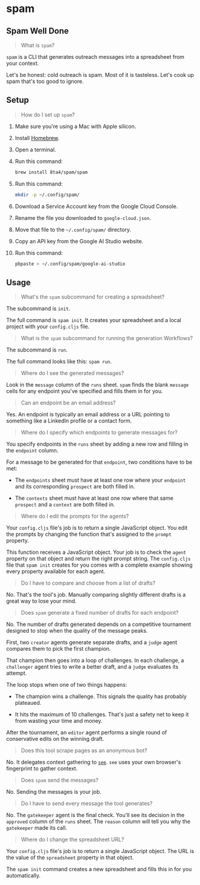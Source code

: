 # spam

## Spam Well Done

> What is `spam`?

`spam` is a CLI that generates outreach messages into a spreadsheet from your context.

Let's be honest: cold outreach is spam. Most of it is tasteless. Let's cook up spam that's too good to ignore.

## Setup

> How do I set up `spam`?

1. Make sure you're using a Mac with Apple silicon.

1. Install [Homebrew](https://brew.sh/#install).

1. Open a terminal.

1. Run this command:
   ```bash
   brew install 8ta4/spam/spam
   ```

1. Run this command:
   ```bash
   mkdir -p ~/.config/spam/
   ```

1. Download a Service Account key from the Google Cloud Console.

1. Rename the file you downloaded to `google-cloud.json`.

1. Move that file to the `~/.config/spam/` directory.

1. Copy an API key from the Google AI Studio website.

1. Run this command:
   ```bash
   pbpaste > ~/.config/spam/google-ai-studio
   ```

## Usage

> What's the `spam` subcommand for creating a spreadsheet?

The subcommand is `init`.

The full command is `spam init`. It creates your spreadsheet and a local project with your `config.cljs` file.

> What is the `spam` subcommand for running the generation Workflows?

The subcommand is `run`.

The full command looks like this: `spam run`.

> Where do I see the generated messages?

Look in the `message` column of the `runs` sheet. `spam` finds the blank `message` cells for any endpoint you've specified and fills them in for you.

> Can an endpoint be an email address?

Yes. An endpoint is typically an email address or a URL pointing to something like a LinkedIn profile or a contact form.

> Where do I specify which endpoints to generate messages for?

You specify endpoints in the `runs` sheet by adding a new row and filling in the `endpoint` column.

For a message to be generated for that `endpoint`, two conditions have to be met:

- The `endpoints` sheet must have at least one row where your `endpoint` and its corresponding `prospect` are both filled in.

- The `contexts` sheet must have at least one row where that same `prospect` and a `context` are both filled in.

> Where do I edit the prompts for the agents?

Your `config.cljs` file's job is to return a single JavaScript object. You edit the prompts by changing the function that's assigned to the `prompt` property.

This function receives a JavaScript object. Your job is to check the `agent` property on that object and return the right prompt string. The `config.cljs` file that `spam init` creates for you comes with a complete example showing every property available for each agent.

> Do I have to compare and choose from a list of drafts?

No. That's the tool's job. Manually comparing slightly different drafts is a great way to lose your mind.

> Does `spam` generate a fixed number of drafts for each endpoint?

No. The number of drafts generated depends on a competitive tournament designed to stop when the quality of the message peaks.

First, two `creator` agents generate separate drafts, and a `judge` agent compares them to pick the first champion.

That champion then goes into a loop of challenges. In each challenge, a `challenger` agent tries to write a better draft, and a `judge` evaluates its attempt.

The loop stops when one of two things happens:

- The champion wins a challenge. This signals the quality has probably plateaued.

- It hits the maximum of 10 challenges. That's just a safety net to keep it from wasting your time and money.

After the tournament, an `editor` agent performs a single round of conservative edits on the winning draft.

> Does this tool scrape pages as an anonymous bot?

No. It delegates context gathering to [`see`](https://github.com/8ta4/see). `see` uses your own browser's fingerprint to gather context.

> Does `spam` send the messages?

No. Sending the messages is your job.

> Do I have to send every message the tool generates?

No. The `gatekeeper` agent is the final check. You'll see its decision in the `approved` column of the `runs` sheet. The `reason` column will tell you why the `gatekeeper` made its call.

> Where do I change the spreadsheet URL?

Your `config.cljs` file's job is to return a single JavaScript object. The URL is the value of the `spreadsheet` property in that object.

The `spam init` command creates a new spreadsheet and fills this in for you automatically.
